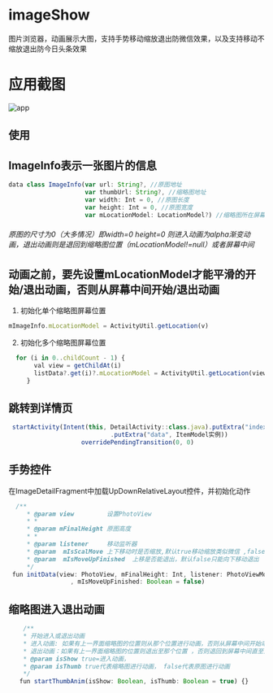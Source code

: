 # imageShow
图片浏览器，动画展示大图，支持手势移动缩放退出防微信效果，以及支持移动不缩放退出防今日头条效果

# 应用截图
![app](https://user-images.githubusercontent.com/34303048/33700480-852675a2-db54-11e7-8221-6e023b64dd89.gif)

## 使用
## ImageInfo表示一张图片的信息
```javascript
data class ImageInfo(var url: String?, //原图地址
                     var thumbUrl: String?, //缩略图地址
                     var width: Int = 0, //原图长度
                     var height: Int = 0, //原图宽度
                     var mLocationModel: LocationModel?) //缩略图所在屏幕位置
```
######  原图的尺寸为0（大多情况）即width=0 height=0 则进入动画为alpha渐变动画，退出动画则是退回到缩略图位置（mLocationModel!=null）或者屏幕中间
## 动画之前，要先设置mLocationModel才能平滑的开始/退出动画，否则从屏幕中间开始/退出动画

1. 初始化单个缩略图屏幕位置
```javascript
mImageInfo.mLocationModel = ActivityUtil.getLocation(v)
``` 
2. 初始化多个缩略图屏幕位置
```javascript
  for (i in 0..childCount - 1) {
       val view = getChildAt(i)
       listData?.get(i)?.mLocationModel = ActivityUtil.getLocation(view, loc)
     }
```      
## 跳转到详情页
```javascript
 startActivity(Intent(this, DetailActivity::class.java).putExtra("index", position)
                            .putExtra("data", ItemModel实例))
                    overridePendingTransition(0, 0)
```      
## 手势控件 
在ImageDetailFragment中加载UpDownRelativeLayout控件，并初始化动作
```javascript
  /**
     * @param view         设置PhotoView
     * *
     * @param mFinalHeight 原图高度
     * *
     * @param listener     移动监听器
     * @param  mIsScalMove 上下移动时是否缩放,默认true移动缩放类似微信 ,false代表不缩放效果类似今日头条
     * @param  mIsMoveUpFinished  上移是否能退出，默认false只能向下移动退出
     */
 fun initData(view: PhotoView, mFinalHeight: Int, listener: PhotoViewMoveListener, mIsScalMove: Boolean = true
                 , mIsMoveUpFinished: Boolean = false)
  ``` 
## 缩略图进入退出动画
 ```javascript                
     /**
     * 开始进入或退出动画
     * 进入动画: 如果有上一界面缩略图的位置则从那个位置进行动画，否则从屏幕中间开始动画
     * 退出动画：如果有上一界面缩略图的位置则退出至那个位置 ，否则退回到屏幕中间直至消失
     * @param isShow true=进入动画，
     * @param isThumb true代表缩略图进行动画， false代表原图进行动画
     */
    fun startThumbAnim(isShow: Boolean, isThumb: Boolean = true) {}
``` 
